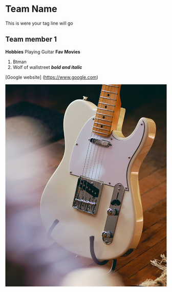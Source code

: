 # Team Name
This is were your tag line will go

## Team member 1
**Hobbies** Playing Guitar
**Fav Movies** 
1. Btman
2. Wolf of wallstreet
***bold and italic***

[Google website] (https://www.google.com)

![it`s a telecaster guitar](images/tele.jpg)